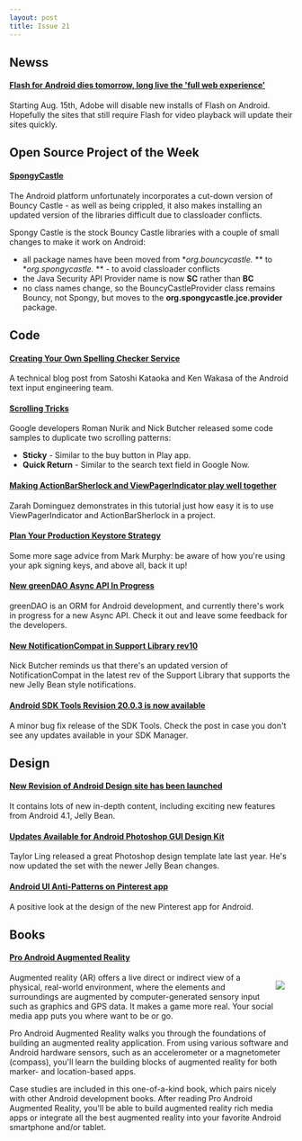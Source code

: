 ```yaml
---
layout: post
title: Issue 21
---
```

## Newss

#### [Flash for Android dies tomorrow, long live the 'full web experience'](http://www.theverge.com/2012/8/14/3241727/flash-for-android-dies)
Starting Aug. 15th, Adobe will disable new installs of Flash on Android. Hopefully the sites that still require Flash for video playback will update their sites quickly.

## Open Source Project of the Week

#### [SpongyCastle](http://rtyley.github.com/spongycastle/)
The Android platform unfortunately incorporates a cut-down version of Bouncy Castle - as well as being crippled, it also makes installing an updated version of the libraries difficult due to classloader conflicts.

Spongy Castle is the stock Bouncy Castle libraries with a couple of small changes to make it work on Android:

* all package names have been moved from **org.bouncycastle.* ** to **org.spongycastle.* ** - to avoid classloader conflicts
* the Java Security API Provider name is now **SC** rather than **BC**
* no class names change, so the BouncyCastleProvider class remains Bouncy, not Spongy, but moves to the **org.spongycastle.jce.provider** package.

## Code

#### [Creating Your Own Spelling Checker Service](http://android-developers.blogspot.com/2012/08/creating-your-own-spelling-checker.html)
A technical blog post from Satoshi Kataoka and Ken Wakasa of the Android text input engineering team.

#### [Scrolling Tricks](https://plus.google.com/113735310430199015092/posts/1Sb549FvpJt)
Google developers Roman Nurik and Nick Butcher released some code samples to duplicate two scrolling patterns:

* **Sticky** - Similar to the buy button in Play app.
* **Quick Return** - Similar to the search text field in Google Now.

#### [Making ActionBarSherlock and ViewPagerIndicator play well together](http://droidista.blogspot.com/2012/08/making-actionbarsherlock-and.html)
Zarah Dominguez demonstrates in this tutorial just how easy it is to use ViewPagerIndicator and ActionBarSherlock in a project.

#### [Plan Your Production Keystore Strategy](http://commonsware.com/blog/2012/08/02/plan-production-keystore-strategy.html)
Some more sage advice from Mark Murphy: be aware of how you're using your apk signing keys, and above all, back it up!

#### [New greenDAO Async API In Progress](https://plus.google.com/103605567853075245881/posts/J269URTScAL)
greenDAO is an ORM for Android development, and currently there's work in progress for a new Async API. Check it out and leave some feedback for the developers.

#### [New NotificationCompat in Support Library rev10](https://plus.google.com/118292708268361843293/posts/MBuwJ5Te6Qq)
Nick Butcher reminds us that there's an updated version of NotificationCompat in the latest rev of the Support Library that supports the new Jelly Bean style notifications.

#### [Android SDK Tools Revision 20.0.3 is now available](https://plus.google.com/108967384991768947849/posts/23mTgYegH2g)
A minor bug fix release of the SDK Tools. Check the post in case you don't see any updates available in your SDK Manager.

## Design

#### [New Revision of Android Design site has been launched](https://plus.google.com/108967384991768947849/posts/VRpptRnMHnQ)
It contains lots of new in-depth content, including exciting new features from Android 4.1, Jelly Bean. 

#### [Updates Available for Android Photoshop GUI Design Kit](https://plus.google.com/110199935346260350060/posts/abqn3SQHoQM)
Taylor Ling released a great Photoshop design template late last year. He's now updated the set with the newer Jelly Bean changes. 

#### [Android UI Anti-Patterns on Pinterest app](https://plus.google.com/104844169030193199790/posts/a1uBE3VDUke)
A positive look at the design of the new Pinterest app for Android.

## Books

#### [Pro Android Augmented Reality](http://amzn.to/NemTZA)
<img src="http://www.apress.com/media/catalog/product/cache/9/image/9df78eab33525d08d6e5fb8d27136e95/A/9/A9781430239451-3d_4.png" style="float: right; margin: 1em;" /> 

Augmented reality (AR) offers a live direct or indirect view of a physical, real-world environment, where the elements and surroundings are augmented by computer-generated sensory input such as graphics and GPS data. It makes a game more real. Your social media app puts you where want to be or go. 

Pro Android Augmented Reality walks you through the foundations of building an augmented reality application. From using various software and Android hardware sensors, such as an accelerometer or a magnetometer (compass), you'll learn the building blocks of augmented reality for both marker- and location-based apps. 

Case studies are included in this one-of-a-kind book, which pairs nicely with other Android development books. After reading Pro Android Augmented Reality, you'll be able to build augmented reality rich media apps or integrate all the best augmented reality into your favorite Android smartphone and/or tablet.
